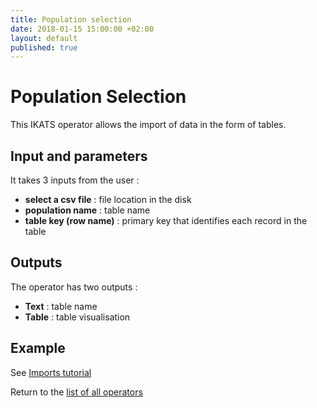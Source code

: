 ```yaml
---
title: Population selection
date: 2018-01-15 15:00:00 +02:00
layout: default
published: true
---
```

# Population Selection

This IKATS operator allows the import of data in the form of tables.


## Input and parameters

It takes 3 inputs from the user :

- **select a csv file** : file location in the disk
- **population name** : table name
- **table key (row name)** : primary key that identifies each record in the table

## Outputs

The operator has two outputs :

 - **Text** : table name
 - **Table** : table visualisation

## Example
See [Imports tutorial](/doc/tutorials/tuto_imports.html)



Return to the [list of all operators](/operators.html)
